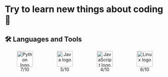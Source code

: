 # Try to learn new things about coding 🌱

## 🛠️ Languages and Tools

<div style="display: flex; justify-content: space-around;">
  <!-- Logo Python -->
  <div style="text-align: center;">
    <a href="https://www.python.org" target="_blank">
      <img src="https://cdn.jsdelivr.net/gh/devicons/devicon/icons/python/python-original.svg" alt="Python logo" width="50" height="50">
    </a>
    <br>
    <span>7/10</span>
  </div>

  <!-- Logo Java -->
  <div style="text-align: center;">
    <a href="https://www.java.com" target="_blank">
      <img src="https://upload.wikimedia.org/wikipedia/en/3/30/Java_programming_language_logo.svg" alt="Java logo" width="50" height="50">
    </a>
    <br>
    <span>5/10</span>
  </div>

  <!-- Logo JavaScript -->
  <div style="text-align: center;">
    <a href="https://developer.mozilla.org/en-US/docs/Web/JavaScript" target="_blank">
      <img src="https://upload.wikimedia.org/wikipedia/commons/9/99/Unofficial_JavaScript_logo_2.svg" alt="JavaScript logo" width="50" height="50">
    </a>
    <br>
    <span>4/10</span>
  </div>

  <!-- Logo Linux -->
  <div style="text-align: center;">
    <a href="https://www.kernel.org" target="_blank">
      <img src="https://upload.wikimedia.org/wikipedia/commons/a/af/Tux.png" alt="Linux logo" width="50" height="50">
    </a>
    <br>
    <span>6/10</span>
  </div>
</div>
